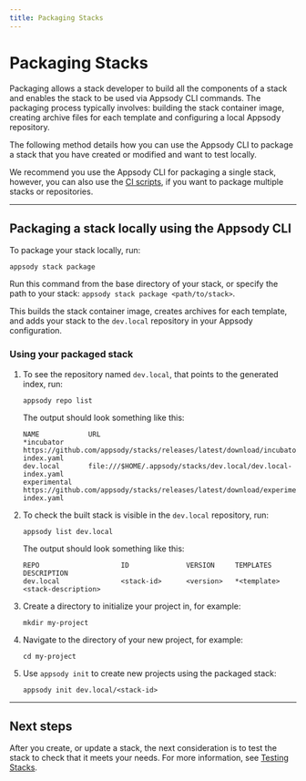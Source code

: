 ```yaml
---
title: Packaging Stacks
---
```


# Packaging Stacks

Packaging allows a stack developer to build all the components of a stack and enables the stack to be used via Appsody CLI commands. The packaging process typically involves: building the stack container image, creating archive files for each template and configuring a local Appsody repository.

The following method details how you can use the Appsody CLI to package a stack that you have created or modified and want to test locally.

We recommend you use the Appsody CLI for packaging a single stack, however, you can also use the [CI scripts](./ci-scripts), if you want to package multiple stacks or repositories.

---

## Packaging a stack locally using the Appsody CLI

To package your stack locally, run:
```
appsody stack package
```
Run this command from the base directory of your stack, or specify the path to your stack: `appsody stack package <path/to/stack>`.

This builds the stack container image, creates archives for each template, and adds your stack to the `dev.local` repository in your Appsody configuration.


### Using your packaged stack
1. To see the repository named `dev.local`, that points to the generated index, run:
    ```
    appsody repo list
    ```
    The output should look something like this:
    ```
    NAME            URL
    *incubator  	https://github.com/appsody/stacks/releases/latest/download/incubator-index.yaml                    
    dev.local   	file:///$HOME/.appsody/stacks/dev.local/dev.local-index.yaml                  
    experimental	https://github.com/appsody/stacks/releases/latest/download/experimental-index.yaml
    ```

1. To check the built stack is visible in the `dev.local` repository, run:
    ```
    appsody list dev.local
    ```
    The output should look something like this:
    ```
    REPO            	    ID            	VERSION  	TEMPLATES        	DESCRIPTION                      
    dev.local	            <stack-id>	    <version>   *<template>	        <stack-description>
    ```
1. Create a directory to initialize your project in, for example:
    ```
    mkdir my-project
    ```
1. Navigate to the directory of your new project, for example:
    ```
    cd my-project
    ```
1. Use `appsody init` to create new projects using the packaged stack:
    ```
    appsody init dev.local/<stack-id>
    ```

---

## Next steps

After you create, or update a stack, the next consideration is to test the stack to check that it meets your needs. For more information, see [Testing Stacks](test).
